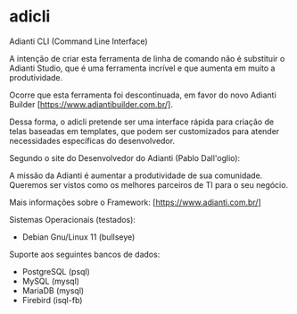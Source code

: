 # adicli
Adianti CLI (Command Line Interface)

A intenção de criar esta ferramenta de linha de comando não é substituir o Adianti Studio, 
que é uma ferramenta incrível e que aumenta em muito a produtividade.

Ocorre que esta ferramenta foi descontinuada, em favor do novo Adianti Builder [https://www.adiantibuilder.com.br/].

Dessa forma, o adicli pretende ser uma interface rápida para criação de telas baseadas em templates, que podem ser customizados
para atender necessidades específicas do desenvolvedor.

Segundo o site do Desenvolvedor do Adianti (Pablo Dall'oglio):

A missão da Adianti é aumentar a produtividade de sua comunidade.
Queremos ser vistos como os melhores parceiros de TI para o seu negócio.

Mais informações sobre o Framework:
[https://www.adianti.com.br/]


Sistemas Operacionais (testados):
- Debian Gnu/Linux 11 (bullseye)

Suporte aos seguintes bancos de dados:
- PostgreSQL (psql)
- MySQL (mysql)
- MariaDB (mysql)
- Firebird (isql-fb)